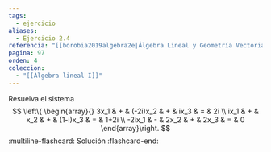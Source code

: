 ```yaml
---
tags:
  - ejercicio
aliases:
  - Ejercicio 2.4
referencia: "[[borobia2019algebra2e|Álgebra Lineal y Geometría Vectorial (2a ed)]]"
pagina: 97
orden: 4
coleccion:
  - "[[Álgebra lineal I]]"
---
```

Resuelva el sistema
$$
\left\{
\begin{array}{}
3x_1 & + & (-2i)x_2 & + & ix_3 & = & 2i \\
ix_1 & + & x_2 & + & (1-i)x_3 & = & 1+2i \\
-2ix_1 & - & 2x_2 & + & 2x_3 & = & 0
\end{array}\right.
$$
:multiline-flashcard:
Solución
:flashcard-end:
